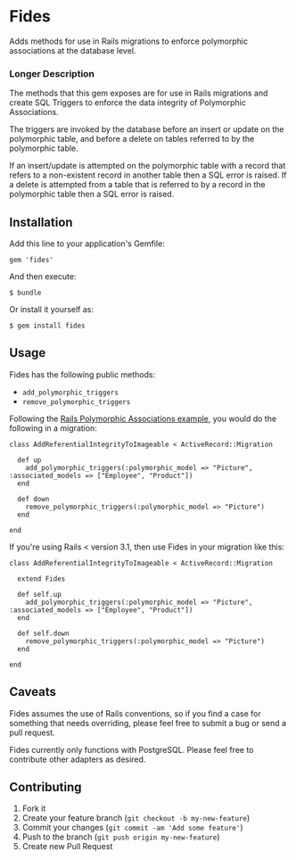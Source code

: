# Fides

Adds methods for use in Rails migrations to enforce polymorphic associations at the database level.

### Longer Description

The methods that this gem exposes are for use in Rails migrations and create SQL Triggers to enforce
the data integrity of Polymorphic Associations.

The triggers are invoked by the database before an insert or update on the polymorphic table, and before 
a delete on tables referred to by the polymorphic table.

If an insert/update is attempted on the polymorphic table with a record that refers to a non-existent 
record in another table then a SQL error is raised. If a delete is attempted from a table that is 
referred to by a record in the polymorphic table then a SQL error is raised.

## Installation

Add this line to your application's Gemfile:

    gem 'fides'

And then execute:

    $ bundle

Or install it yourself as:

    $ gem install fides

## Usage

Fides has the following public methods:

- `add_polymorphic_triggers`
- `remove_polymorphic_triggers`

Following the [Rails Polymorphic Associations example](http://guides.rubyonrails.org/association_basics.html#polymorphic-associations),
you would do the following in a migration:

    class AddReferentialIntegrityToImageable < ActiveRecord::Migration

      def up
        add_polymorphic_triggers(:polymorphic_model => "Picture", :associated_models => ["Employee", "Product"])
      end

      def down
        remove_polymorphic_triggers(:polymorphic_model => "Picture")
      end
    
    end

If you're using Rails < version 3.1, then use Fides in your migration like this:

    class AddReferentialIntegrityToImageable < ActiveRecord::Migration

      extend Fides

      def self.up
        add_polymorphic_triggers(:polymorphic_model => "Picture", :associated_models => ["Employee", "Product"])
      end

      def self.down
        remove_polymorphic_triggers(:polymorphic_model => "Picture")
      end
    
    end

## Caveats

Fides assumes the use of Rails conventions, so if you find a case for something that needs overriding, 
please feel free to submit a bug or send a pull request.

Fides currently only functions with PostgreSQL. Please feel free to contribute other adapters as desired.

## Contributing

1. Fork it
2. Create your feature branch (`git checkout -b my-new-feature`)
3. Commit your changes (`git commit -am 'Add some feature'`)
4. Push to the branch (`git push origin my-new-feature`)
5. Create new Pull Request
